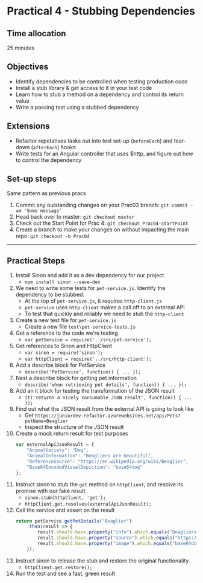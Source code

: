 # Practical 4 - Stubbing Dependencies

## Time allocation
25 minutes

## Objectives
* Identify dependencies to be controlled when testing production code
* Install a stub library & get access to it in your test code
* Learn how to stub a method on a dependency and control its return value
* Write a passing test using a stubbed dependency

## Extensions
* Refactor repetatives tasks out into test set-up (`beforeEach`) and tear-down (`afterEach`) hooks
* Write tests for an Angular controller that uses $http, and figure out how to control the dependency

## Set-up steps
Same pattern as previous pracs
1. Commit any outstanding changes on your Prac03 branch: `git commit -am 'Some message'`
1. Head back over to master: `git checkout master`
1. Check out the Start Point for Prac 4: `git checkout Prac04-StartPoint`
1. Create a branch to make your changes on without impacting the main repo: `git checkout -b Prac04`

---

## Practical Steps
1. Install Sinon and add it as a dev dependency for our project
    - `npm install sinon --save-dev`
1. We need to write some tests for `pet-service.js`. Identify the dependency to be stubbed.
    - At the top of `pet-service.js`, it requires `http-client.js`
    - `pet-service` uses `http-client` makes a call off to an external API
    - To test that quickly and reliably we need to stub the `http-client`
1. Create a new test file for `pet-service.js`
    - Create a new file `test\pet-service-tests.js`
1. Get a reference to the code we're testing
    - `var petService = require('../src/pet-service');`
1. Get references to Sinon and HttpClient
    - `var sinon = require('sinon');`
    - `var httpClient = require('../src/http-client');`
1. Add a describe block for PetService
    - `describe('PetService', function() { ... });`
1. Nest a describe block for getting pet information
    - `describe('when retrieving pet details', function() { ... });`
1. Add an it block for testing the transformation of the JSON result
    - `it('returns a nicely consumable JSON result', function() { ... });`
1. Find out what the JSON result from the external API is going to look like
    - Get `https://juniordev-refactor.azurewebsites.net/api/Pets?petName=Beaglier`
    - Inspect the structure of the JSON result
1. Create a mock return result for test purposes
    ```javascript
    var externalApiJsonResult = {
        "AnimalVariety": "Dog",
        "AnimalInformation": "Beagliers are beautiful",
        "ReferenceSource": "https://en.wikipedia.org/wiki/Beaglier",
        "Base64EncodedVisualDepiction": "base64dog"
    };
    ```
1. Instruct sinon to stub the `get` method on `httpClient`, and resolve its promise with our fake result
    - `sinon.stub(httpClient, 'get');`
    - `httpClient.get.resolves(externalApiJsonResult);`
1. Call the service and assert on the result
    ```javascript
    return petService.getPetDetails("Beaglier")
        .then(result => {
            result.should.have.property("info").which.equals("Beagliers are beautiful");
            result.should.have.property("source").which.equals("https://en.wikipedia.org/wiki/Beaglier");
            result.should.have.property("image").which.equals("base64dog");
        });
    ```
1. Instruct sinon to release the stub and restore the original functionality
    - `httpClient.get.restore();`
1. Run the test and see a fast, green result